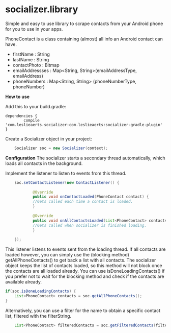 socializer.library
==============

Simple and easy to use library to scrape contacts from your Android phone for you to use in your apps.

PhoneContact is a class containing (almost) all info an Android contact can have.
* firstName : String
* lastName : String
* contactPhoto : Bitmap
* emailAddressses : Map<String, String>(emailAddressType, emailAddress)
* phoneNumbers : Map<String, String> (phoneNumberType, phoneNumber)

<b>How to use</b>

Add this to your build.gradle:

	dependencies {
			compile 'com.leslieaerts.socializer:com.leslieaerts:socializer-gradle-plugin'
	}

Create a Socializer object in your project:
```java
    Socializer soc = new Socializer(context);
``` 

<b>Configuration</b>
The socializer starts a secondary thread automatically, which loads all contacts in the background.

Implement the listener to listen to events from this thread.

```java	
	soc.setContactListener(new ContactListener() {
	
			@Override
            public void onContactLoaded(PhoneContact contact) {
			//Gets called each time a contact is loaded.
			}
			
			@Override
            public void onAllContactsLoaded(List<PhoneContact> contacts) {
			//Gets called when socializer is finished loading.
			}
			
	});
```

This listener listens to events sent from the loading thread. If all contacts are loaded however, you can simply use the (blocking method) getAllPhoneContacts() to get back a list with all contacts. The socializer object keeps the list of contacts loaded, so this method will not block once the contacts are all loaded already. You can use isDoneLoadingContacts() if you prefer not to wait for the blocking method and check if the contacts are available already.
```java	
if(soc.isDoneLoadingContacts) {
	List<PhoneContact> contacts = soc.getAllPhoneContacts();
}
``` 
Alternatively, you can use a filter for the name to obtain a specific contact list, filtered with the filterString.
```java	
	List<PhoneContact> filteredContacts = soc.getFilteredContacts(filterString);
```

